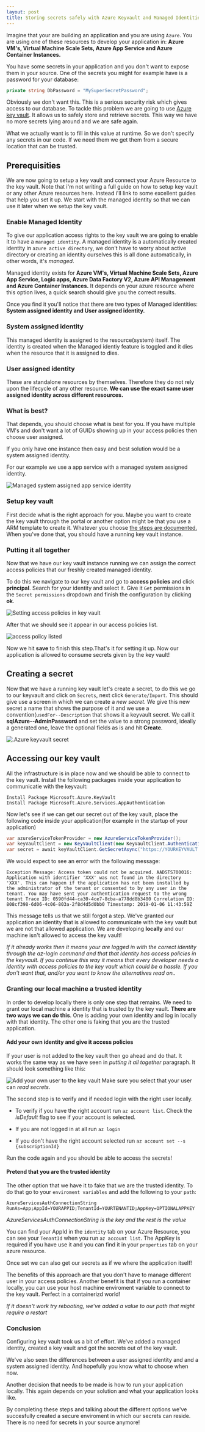 ```yaml
---
layout: post
title: Storing secrets safely with Azure Keyvault and Managed Identities
---
```


Imagine that your are building an application and you are using `Azure`. You are using one of these resources to develop your application in: **Azure VM's, Virtual Machine Scale Sets, Azure App Service and Azure Container Instances.**

You have some secrets in your application and you don't want to expose them in your source. One of the secrets you might for example have is a password for your database: 

``` C#
private string DbPassword = "MySuperSecretPassword";
```

Obviously we don't want this. This is a serious security risk which gives access to our database. To tackle this problem we are going to use [Azure key vault](https://docs.microsoft.com/en-us/azure/key-vault/key-vault-overview). It allows us to safely store and retrieve secrets. This way we have no more secrets lying around and we are safe again. 

What we actually want is to fill in this value at runtime. So we don't specify any secrets in our code. If we need them we get them from a secure location that can be trusted.

<!--more-->

## Prerequisities
We are now going to setup a key vault and connect your Azure Resource to the key vault. Note that i'm not writing a full guide on how to setup key vault or any other Azure resources here. Instead i'll link to some excellent guides that help you set it up. We start with the managed identity so that we can use it later when we setup the key vault.

### Enable Managed Identity
To give our application access rights to the key vault we are going to enable it to have a `managed identity`. A managed identity is a automatically created identity in `azure active directory`, we don't have to worry about active directory or creating an identity ourselves this is all done automatically, in other words, it's *managed*.

Managed identity exists for **Azure VM's, Virtual Machine Scale Sets, Azure App Service, Logic apps, Azure Data Factory V2, Azure API Management and Azure Container Instances.** It depends on your azure resource where this option lives, a quick search should give you the correct results.

Once you find it you'll notice that there are two types of Managed identities: **System assigned identity and User assigned identity.**

### System assigned identity
This managed identity is assigned to the resource(system) itself. The identity is created when the Managed identiy feature is toggled and it dies when the resource that it is assigned to dies.

### User assigned identity
These are standalone resources by themselves. Therefore they do not rely upon the lifecycle of any other resource. **We can use the exact same user assigned identity across different resources.** 

### What is best?
That depends, you should choose what is best for you. If you have multiple VM's and don't want a lot of GUIDs showing up in your access policies then choose user assigned. 

If you only have one instance then easy and best solution would be a system assigned identity.

For our example we use a app service with a managed system assigned identity.

![Managed system assigned app service identity](../public/img/system-assigned-identity-app-service.png)

### Setup key vault
First decide what is the right approach for you. Maybe you want to create the key vault through the portal or another option might be that you use a ARM template to create it. Whatever you choose [the steps are documented.](https://docs.microsoft.com/en-us/azure/key-vault/) When you've done that, you should have a running key vault instance.

### Putting it all together
Now that we have our key vault instance running we can assign the correct access policies that our freshly created managed identity. 

To do this we navigate to our key vault and go to **access policies** and click **principal**. Search for your identity and select it. Give it `Get` permissions in the `Secret permissions` dropdown and finish the configuration by clicking **ok**.

![Setting access policies in key vault](../public/img/setting-access-policies-in-key-vault.png)

After that we should see it appear in our access policies list.

![access policy listed](../public/img/access-policy-listed.png)

Now we hit **save** to finish this step.That's it for setting it up. Now our application is allowed to consume secrets given by the key vault!

## Creating a secret
Now that we have a running key vault let's create a secret, to do this we go to our keyvault and click on `Secrets`, next click `Generate/Import`. This should give use a screen in which we can create a *new secret*. We give this new secret a name that shows the purpose of it and we use a convention(`usedFor--Description` that shows it a keyvault secret. We call it **sqlAzure--AdminPassword** and set the value to a strong password, ideally a generated one, leave the optional fields as is and hit **Create**.

![.Azure keyvault secret](../public/img/creating-a-secret.PNG)

## Accessing our key vault
All the infrastructure is in place now and we should be able to connect to the key vault. Install the following packages inside your application to communicatie with the keyvault:

```
Install Package Microsoft.Azure.KeyVault 
Install Package Microsoft.Azure.Services.AppAuthentication
```

Now let's see if we can get our secret out of the key vault, place the following code inside your application(for example in the startup of your application)

``` C#
var azureServiceTokenProvider = new AzureServiceTokenProvider();
var keyVaultClient = new KeyVaultClient(new KeyVaultClient.AuthenticationCallback(azureServiceTokenProvider.KeyVaultTokenCallback));
var secret = await keyVaultClient.GetSecretAsync("https://YOURKEYVAULT.azure.net/secrets/sqlAzure--AdminPassword").ConfigureAwait(false);

```
We would expect to see an error with the following message:

`
Exception Message: Access token could not be acquired. AADSTS700016: Application with identifier 'XXX' was not found in the directory 'XXX'. This can happen if the application has not been installed by the administrator of the tenant or consented to by any user in the tenant. You may have sent your authentication request to the wrong tenant
Trace ID: 0590fd44-ca30-4ce7-8cba-a778dd8b3400
Correlation ID: 808cf398-6d06-4c06-803a-2f8d4d5d0bb0
Timestamp: 2019-01-06 11:43:59Z
`

This message tells us that we still forgot a step. We've granted our application an identity that is allowed to communicate with the key vault but we are not that allowed application. We are developing **locally** and our machine isn't allowed to access the key vault! 

  *If it already works then it means your are logged in with the correct identity through the az-login command and that that identity has access policies in the keyvault. If you continue this way it means that every developer needs a identity with access policies to the key vault which could be a hassle. If you don't want that, and/or you want to know the alternatives read on..*

### Granting our local machine a trusted identity
In order to develop locally there is only one step that remains. We need to grant our local machine a identity that is trusted by the key vault. **There are two ways we can do this**. One is adding your own identity and log in locally with that identity. The other one is faking that you are the trusted application.


#### Add your own identity and give it access policies
If your user is not added to the key vault then go ahead and do that. It works the same way as we have seen in *putting it all together* paragraph. It should look something like this:

![Add your own user to the key vault](../public/img/add-own-identity-to-key-vault.png)
Make sure you select that your user can *read secrets*. 

The second step is to verify and if needed login with the right user locally. 

* To verify if you have the right account run `az account list`. Check the *isDefault* flag to see if your account is selected.
  
* If you are not logged in at all run `az login`
  
* If you don't have the right account selected run `az account set --s {subscriptionId}`

Run the code again and you should be able to access the secrets!


#### Pretend that you are the trusted identity
The other option that we have it to fake that we are the trusted identity. To do that go to your `enviroment variables` and add the following to your `path`:

```
AzureServicesAuthConnectionString RunAs=App;AppId=YOURAPPID;TenantId=YOURTENANTID;AppKey=OPTIONALAPPKEY
```
*AzureServicesAuthConnectionString is the key and the rest is the value*

You can find your AppId in the `identity` tab on your Azure Resource, you can see your `TenantId` when you run `az account list`. The AppKey is required if you have use it and you can find it in your `properties` tab on your azure resource.

Once set we can also get our secrets as if we where the application itself! 

The benefits of this approach are that you don't have to manage different user in your access policies. Another benefit is that if you run a container locally, you can use your host machine enviroment variable to connect to the key vault. Perfect in a containerizd world!

*If it doesn't work try rebooting, we've added a value to our path that might require a restart* 

### Conclusion
Configuring key vault took us a bit of effort. We've added a managed identity, created a key vault and got the secrets out of the key vault. 

We've also seen the differences between a user assigned identity and and a system assigned identity. And hopefully you know what to choose when now.

Another decision that needs to be made is how to run your application locally. This again depends on your solution and what your application looks like. 

By completing these steps and talking about the different options we've succesfully created a secure enviroment in which our secrets can reside. There is no need for secrets in your source anymore!



